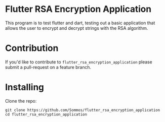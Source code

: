 # Flutter RSA Encryption Application

This program is to test flutter and dart, testing out a basic application that allows the user to encrypt and decrypt strings with the RSA algorithm.

# Contribution 

If you'd like to contribute to `flutter_rsa_encryption_application` please submit a pull-request on a feature branch.

# Installing

Clone the repo:

    git clone https://github.com/Sommos/flutter_rsa_encryption_application
    cd flutter_rsa_encryption_application